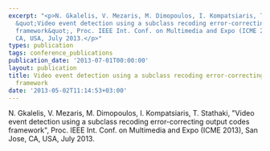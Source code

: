 ```yaml
---
excerpt: "<p>N. Gkalelis, V. Mezaris, M. Dimopoulos, I. Kompatsiaris, T. Stathaki,
  &quot;Video event detection using a subclass recoding error-correcting output codes
  framework&quot;, Proc. IEEE Int. Conf. on Multimedia and Expo (ICME 2013), San Jose,
  CA, USA, July 2013.</p>"
types: publication
tags: conference_publications
publication_date: '2013-07-01T00:00:00'
layout: publication
title: Video event detection using a subclass recoding error-correcting output codes
  framework
date: '2013-05-02T11:14:53+03:00'
---
```

<p>N. Gkalelis, V. Mezaris, M. Dimopoulos, I. Kompatsiaris, T. Stathaki, &quot;Video event detection using a subclass recoding error-correcting output codes framework&quot;, Proc. IEEE Int. Conf. on Multimedia and Expo (ICME 2013), San Jose, CA, USA, July 2013.</p>

